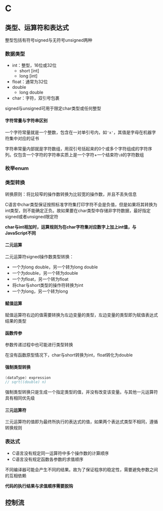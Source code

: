 # C

## 类型、运算符和表达式

整型包括有符号signed与无符号unsigned两种

### 数据类型

* int：整型，16位或32位
	* short [int]
	* long [int]
* float：通常为32位
* double
	* long double
* char：字符，双引号包裹

signed与unsigned可用于限定char类型或任何整型

#### 字符常量与字符串区别

一个字符常量就是一个整数，包含在一对单引号内，如`'x'`，其值是字母在机器字符集中对应的证书

字符串常量内部就是字符数组，用双引号括起来的0个或多个字符组成的字符序列。仅包含一个字符的字符串实质上是一个字符+一个结束符`\0`的字符数组

### 枚举enum

### 类型转换

转换原则：将比较窄的操作数转换为比较宽的操作数，并且不丢失信息

C语言中char类型保证按照标准字符集打印字符不会是负值，但是如果将其转换为int类型，则不能确定正负。故如果要在char类型中存储非字符数据，最好指定signed或者unsigned限定符

**char与int相加时，运算规则为在char字符集对应数字上加上int值，与JavaScript不同**

#### 二元运算

二元运算符signed操作数类型转换：
* 一个为long double，另一个转为long double
* 一个为double，另一个转为double
* 一个为float，另一个转为float
* 将char与short类型的操作符转换为int
* 一个为long，另一个转为long

#### 赋值运算

赋值运算符右边的值需要转换为左边变量的类型，左边变量的类型即为赋值表达式结果的类型

#### 函数传参

参数传递过程中也可能进行类型转换

在没有函数原型情况下，char与short转换为int，float转化为double

#### 强制类型转换

```c
(dataType) expression
// sqrt((double) n)
```

强制类型转换只是生成一个指定类型的值，并没有改变该变量。与其他一元运算符具有相同优先级

#### 三元运算符

三元运算符的值即为最终所执行的表达式的值，如果两个表达式类型不相同，遵循转换规则

### 表达式

* C语言没有规定同一运算符中多个操作数的计算顺序
* C语言没有规定函数各参数的求值顺序

不同编译器可能会产生不同的结果。故为了保证程序的稳定性，需要避免参数之间的互相依赖

**代码的执行结果与求值顺序需要脱钩**

## 控制流

